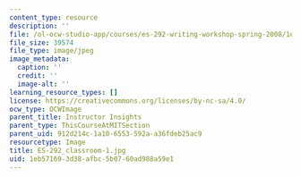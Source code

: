 ```yaml
---
content_type: resource
description: ''
file: /ol-ocw-studio-app/courses/es-292-writing-workshop-spring-2008/1eb571693d38afbc5b0760ad988a59e1_ES-292_classroom-1.jpg
file_size: 39574
file_type: image/jpeg
image_metadata:
  caption: ''
  credit: ''
  image-alt: ''
learning_resource_types: []
license: https://creativecommons.org/licenses/by-nc-sa/4.0/
ocw_type: OCWImage
parent_title: Instructor Insights
parent_type: ThisCourseAtMITSection
parent_uid: 912d214c-1a10-6553-592a-a36fdeb25ac9
resourcetype: Image
title: ES-292_classroom-1.jpg
uid: 1eb57169-3d38-afbc-5b07-60ad988a59e1
---
```

